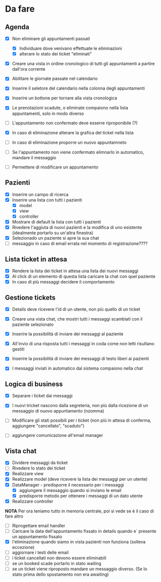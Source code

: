 # Da fare 

## Agenda

- [X] Non eliminare gli appuntamenti passati
  - [x] Individuare dove venivano effettuate le eliminazioni
  - [x] alterare lo stato dei ticket "eliminati"
- [x] Creare una vista in ordine cronologico di tutti gli appuntamenti a partire dall'ora corrente
- [x] Abilitare le giornate passate nel calendario
- [x] Inserire il seletore del calendario nella colonna degli appuntamenti
- [x] Inserire un bottone per tornare alla vista cronologica
- [x] Le prenotazioni scadute, o eliminate compaiono nella lista appuntamenti, solo in modo diverso
- [ ] L'appuntamento non confermato deve esserre riproponibile (?)
- [x] In caso di eliminazione alterare la grafica del ticket nella lista
- [ ] In caso di eliminazione proporre un nuovo appuntamneto
- [ ] Se l'appuntamento non viene confermato elimnarlo in automatico, mandare il messaggio
- [ ] Permettere di modificare un appuntamento


## Pazienti

- [x] Inserire un campo di ricerca
- [x] Inserire una lista con tutti i pazienti
  - [x] model
  - [x] view
  - [x] controller 
- [x] Mostrare di default la lista con tutti i pazienti
- [x] Rivedere l'aggiuta di nuovi pazienti e la modifica di uno esistente (idealmente portarlo su un'altra finestra)
- [x] Selezionado un paziente si apre la sua chat
- [ ] messaggio in caso di email errata nel momento di registrazione????

## Lista ticket in attesa

- [x] Rendere la lista dei ticket in attesa una lista dei nuovi messaggi
- [x] Al click di un elemento di questa lista caricare la chat con quel paziente
- [x] In caso di più messaggi decidere il comportamento

## Gestione tickets

- [x] Details deve ricevere l'id di un utente, non più quello di un ticket
- [x] Creare una vista chat, che mostri tutti i messaggi scambiati con il paziente selezionato
- [x] Inserire la possibilità di inviare dei messaggi al paziente
- [x] All'invio di una risposta tutti i messaggi in coda come non letti risultano gestiti
- [x] Inserire la possibilità di inviare dei messaggi di testo liberi ai pazienti
- [x] I messaggi inviati in automatico dal sistema compaiono nella chat


## Logica di business

- [x] Separare i ticket dai messaggi
- [x] I nuovi tricket nascono dalla segreteria, non più dalla ricezione di un messaggio di nuovo appuntamento (nzomma)
- [ ] Modificare gli stati possibili per i ticket (non più in attesa di conferma, aggiungere "cancellato", "scaduto")
- [ ] aggiungere comunicazione all'email manager


## Vista chat

- [x] Dividere messaggi da ticket
- [ ] Rivedere lo stato dei ticket
- [x] Realizzare view
- [x] Realizzare model (deve ricevere la lista dei messaggi per un utente)
- [x] DataManager - predisporre il necessario per i messaggi
  - [x] aggiungere il messaggio quando si inviano le email
  - [x] predisporre metodo per ottenere i messaggi di un dato utente 
- [x] Realizzare controller

**NOTA** Per ora teniamo tutto in memoria centrale, poi si vede se è il caso di fare altro

- [ ] Riprogettare email handler   
- [ ] Caricare la data dell'appuntamento fissato in details quando e` presente un appuntamento fissato
- [x] l'eliminazione quando siamo in vista pazienti non funziona (solleva eccezione)
- [ ] aggiornare i testi delle email
- [ ] i ticket cancellati non devono essere eliminabili
- [ ] se un booked scade portarlo in stato waiting
- [ ] se un ticket viene riproposto mandare un messaggio diverso. (Se lo stato prima dello spostamento non era awaiting)